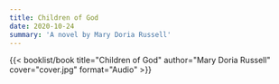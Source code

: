 ```yaml
---
title: Children of God
date: 2020-10-24
summary: 'A novel by Mary Doria Russell'
---
```


{{< booklist/book
title="Children of God"
author="Mary Doria Russell"
cover="cover.jpg"
format="Audio" >}}
